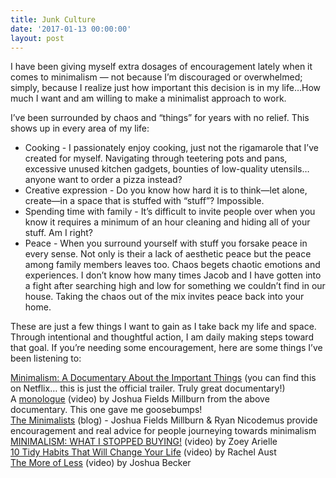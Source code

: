 ```yaml
---
title: Junk Culture
date: '2017-01-13 00:00:00'
layout: post
---
```

I have been giving myself extra dosages of encouragement lately when it comes to minimalism — not because I’m discouraged or overwhelmed; simply, because I realize just how important this decision is in my life…How much I want and am willing to make a minimalist approach to work.

I’ve been surrounded by chaos and “things” for years with no relief. This shows up in every area of my life:

*   Cooking - I passionately enjoy cooking, just not the rigamarole that I’ve created for myself. Navigating through teetering pots and pans, excessive unused kitchen gadgets, bounties of low-quality utensils… anyone want to order a pizza instead?
*   Creative expression - Do you know how hard it is to think—let alone, create—in a space that is stuffed with “stuff”? Impossible.
*   Spending time with family - It’s difficult to invite people over when you know it requires a minimum of an hour cleaning and hiding all of your stuff. Am I right?
*   Peace - When you surround yourself with stuff you forsake peace in every sense. Not only is their a lack of aesthetic peace but the peace among family members leaves too. Chaos begets chaotic emotions and experiences. I don’t know how many times Jacob and I have gotten into a fight after searching high and low for something we couldn’t find in our house. Taking the chaos out of the mix invites peace back into your home.

These are just a few things I want to gain as I take back my life and space. Through intentional and thoughtful action, I am daily making steps toward that goal. If you’re needing some encouragement, here are some things I’ve been listening to:

[Minimalism: A Documentary About the Important Things](https://www.youtube.com/watch?v=0Co1Iptd4p4) (you can find this on Netflix… this is just the official trailer. Truly great documentary!) 
<br>A [monologue](https://www.youtube.com/watch?v=6JjUA0oBygg) (video) by Joshua Fields Millburn from the above documentary. This one gave me goosebumps! 
<br>[The Minimalists](http://www.theminimalists.com/) (blog) - Joshua Fields Millburn & Ryan Nicodemus provide encouragement and real advice for people journeying towards minimalism
<br>[MINIMALISM: WHAT I STOPPED BUYING!](https://www.youtube.com/watch?v=DqvvnhZmMkM&list=PLYG-i702AehNPsX_xEfiKluFHN4h8y2oo&index=1) (video) by Zoey Arielle <br>[10 Tidy Habits That Will Change Your Life](%20https://www.youtube.com/watch?v=wwZeYSuBtt4&index=2&list=PLYG-i702AehNPsX_xEfiKluFHN4h8y2oo) (video) by Rachel Aust 
<br>[The More of Less](https://www.youtube.com/watch?v=DfLGeyP8UeU) (video) by Joshua Becker